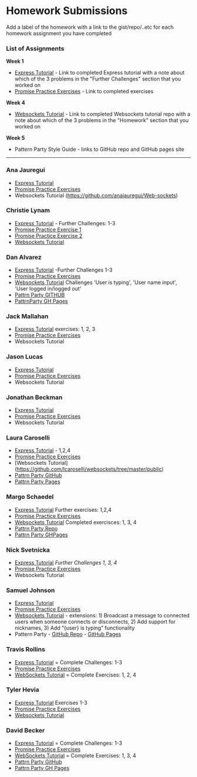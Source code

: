 # Homework Submissions

Add a label of the homework with a link to the gist/repo/..etc for each homework assignment you have completed

### List of Assignments

**Week 1**

* [Express Tutorial](https://medium.com/@jaeger.rob/introduction-to-nodes-express-js-db5617047150) - Link to completed Express tutorial with a note about which of the 3 problems in the "Further Challenges" section that you worked on
* [Promise Practice Exercises](https://gist.github.com/robbiejaeger/dc8f55c1f9462741090862f736b82cab) - Link to completed exercises

**Week 4**

* [Websockets Tutorial](https://socket.io/get-started/chat/) - Link to completed Websockets tutorial repo with a note about which of the 3 problems in the "Homework" section that you worked on

**Week 5**

* Pattern Party Style Guide - links to GitHub repo and GitHub pages site

---

### Ana Jauregui

* [Express Tutorial]()
* [Promise Practice Exercises]()
* Websockets Tutorial (https://github.com/anajauregui/Web-sockets)

### Christie Lynam

* [Express Tutorial](https://github.com/christielynam/express-tutorial) - Further Challenges: 1-3
* [Promise Practice Exercise 1](https://repl.it/LtmK/0)
* [Promise Practice Exercise 2](https://repl.it/LtmW/5)
* [Websockets Tutorial](https://github.com/christielynam/web-sockets-chat)

### Dan Alvarez

* [Express Tutorial](https://github.com/danalvarez5280/PreWorkMod4) -Further Challenges 1-3
* [Promise Practice Exercises](https://repl.it/LvA0/0)
* [Websockets Tutorial](https://github.com/danalvarez5280/Web-Socket-Exercise) Challenges 'User is typing', 'User name input', 'User logged in/logged out'
* [Pattrn Party GITHUB](https://github.com/danalvarez5280/pattrn-party)
* [PattrnParty GH Pages](https://danalvarez5280.github.io/pattrn-party/)

### Jack Mallahan

* [Express Tutorial](https://github.com/jackmallahan/express-tutorial) exercises: 1, 2, 3
* [Promise Practice Exercises](https://codepen.io/jackmallahan/pen/xXWPBE?editors=0010)
* Websockets Tutorial

### Jason Lucas

* [Express Tutorial]()
* [Promise Practice Exercises]()
* Websockets Tutorial

### Jonathan Beckman

* [Express Tutorial]()
* [Promise Practice Exercises]()
* Websockets Tutorial

### Laura Caroselli

* [Express Tutorial](https://github.com/lcaroselli/express-tutorial) - 1,2,4
* [Promise Practice Exercises](https://repl.it/NqCa/3)
* [Websockets Tutorial] (https://github.com/lcaroselli/websockets/tree/master/public)
* [Pattrn Party GitHub](https://github.com/lcaroselli/Pattrn-Party)
* [Pattrn Party Pages](https://lcaroselli.github.io/Pattrn-Party/)

### Margo Schaedel

* [Express Tutorial](https://github.com/mschae16/express-tutorial) Further exercises: 1,2,4
* [Promise Practice Exercises](https://repl.it/LuJq/1)
* [Websockets Tutorial](https://github.com/mschae16/socketchat) Completed exercisces: 1, 3, 4
* [Pattrn Party Repo](https://github.com/mschae16/pattrn-party)
* [Pattrn Party GHPages](https://mschae16.github.io/pattrn-party/)

### Nick Svetnicka

* [Express Tutorial](https://github.com/EndlessHypnosis/prework-express) _Further Challenges 1, 3, 4_
* [Promise Practice Exercises](https://repl.it/MSUn/9)
* Websockets Tutorial

### Samuel Johnson

* [Express Tutorial](https://github.com/sljohnson32/expressworks)
* [Promise Practice Exercises]()
* [Websockets Tutorial](https://github.com/sljohnson32/websockets-hmwk) - extensions: 1) Broadcast a message to connected users when someone connects or disconnects, 2) Add support for nicknames, 3) Add “{user} is typing” functionality
* Pattern Party - [GitHub Repo](https://github.com/sljohnson32/pattern-party) - [GitHub Pages](https://sljohnson32.github.io/pattern-party/)


### Travis Rollins

* [Express Tutorial](https://github.com/Kalikoze/Node-Express-Practice) = Complete Challenges: 1-3
* [Promise Practice Exercises](https://github.com/Kalikoze/Promise-Exercises)
* [WebSockets Tutorial](https://github.com/Kalikoze/WebSockets-Practice) = Complete Exercises: 1, 2, 4

### Tyler Hevia

* [Express Tutorial](https://github.com/tylerjhevia/express-practice) Exercises 1-3
* [Promise Practice Exercises](https://github.com/tylerjhevia/promise-practice)
* [Websockets Tutorial](https://github.com/tylerjhevia/socket-chat)

### David Becker
 
 * [Express Tutorial](https://github.com/davidbecker6081/express-tutorial) = Complete Challenges: 1-3
 * [Promise Practice Exercises](https://github.com/davidbecker6081/Mod4-prework)
 * [WebSockets Tutorial](https://github.com/davidbecker6081/socket-hw) = Complete Exercises: 1, 3, 4
 * [Pattrn Party GitHub](https://github.com/davidbecker6081/PattrnParty)
 * [Pattrn Party GH Pages](https://davidbecker6081.github.io/PattrnParty/)
